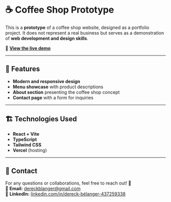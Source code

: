 # ☕ Coffee Shop Prototype

This is a **prototype** of a coffee shop website, designed as a portfolio project. It does not represent a real business but serves as a demonstration of **web development and design skills**.

🔗 **[View the live demo](https://coffeeshop-website-nine.vercel.app)**

---

## 📌 Features

- **Modern and responsive design**  
- **Menu showcase** with product descriptions  
- **About section** presenting the coffee shop concept  
- **Contact page** with a form for inquiries  

---

## 🏗️ Technologies Used

- **React + Vite**  
- **TypeScript**  
- **Tailwind CSS**   
- **Vercel** (hosting)  

---

## 👤 Contact

For any questions or collaborations, feel free to reach out! 🚀  
📧 **Email:** [dereckblanger@gmail.com](mailto:dereckblanger@gmail.com)  
💼 **LinkedIn:** [linkedin.com/in/dereck-bélanger-437259338](https://www.linkedin.com/in/dereck-bélanger-437259338/)
